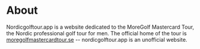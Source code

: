 # About

Nordicgolftour.app is a website dedicated to the MoreGolf Mastercard Tour, the
Nordic professional golf tour for men. The official home of the tour is
[moregolfmastercardtour.se](http://moregolfmastercardtour.se/) --
nordicgolftour.app is an unofficial website.
